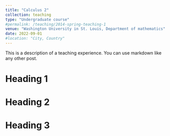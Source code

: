 ```yaml
---
title: "Calculus 2"
collection: teaching
type: "Undergraduate course"
#permalink: /teaching/2014-spring-teaching-1
venue: "Washington University in St. Louis, Department of mathematics"
date: 2022-09-01
#location: "City, Country"
---
```


This is a description of a teaching experience. You can use markdown like any other post.

Heading 1
======

Heading 2
======

Heading 3
======
